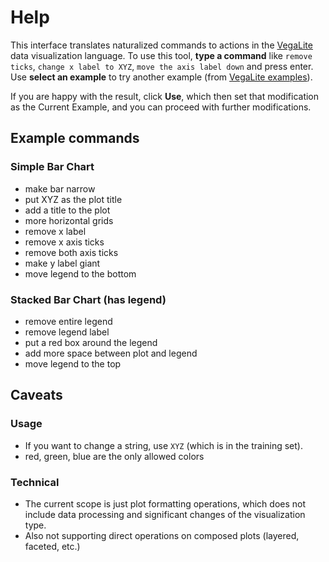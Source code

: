 # Help

This interface translates naturalized commands to actions in the [VegaLite] data visualization language.
To use this tool, **type a command** like `remove ticks`, `change x label to XYZ`, `move the axis label down` and press enter.
Use **select an example** to try another example (from [VegaLite examples]).

If you are happy with the result, click **Use**, which then set that modification as the Current Example, and you can proceed with further modifications.

## Example commands

### Simple Bar Chart

* make bar narrow
* put XYZ as the plot title
* add a title to the plot
* more horizontal grids
* remove x label
* remove x axis ticks
* remove both axis ticks
* make y label giant
* move legend to the bottom

### Stacked Bar Chart (has legend)
* remove entire legend
* remove legend label
* put a red box around the legend
* add more space between plot and legend
* move legend to the top

## Caveats

### Usage
* If you want to change a string, use `XYZ` (which is in the training set).
* red, green, blue are the only allowed colors

### Technical
* The current scope is just plot formatting operations, which does not include data processing and significant changes of the visualization type.
* Also not supporting direct operations on composed plots (layered, faceted, etc.)


[VegaLite]: https://vega.github.io/vega-lite/
[VegaLite examples]: https://vega.github.io/vega-lite/examples/.
